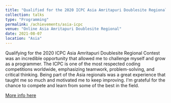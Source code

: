 ```yaml
---
title: "Qualified for the 2020 ICPC Asia Amritapuri Doublesite Regional Contest!"
collection: talks
type: "Programming"
permalink: /achievements/asia-icpc
venue: "Online Asia Amritapuri Doublesite Regional"
date: 2021-08-07
location: "Asia"
---
```


Qualifying for the 2020 ICPC Asia Amritapuri Doublesite Regional Contest was an incredible opportunity that allowed me to challenge myself and grow as a programmer. The ICPC is one of the most respected coding competitions worldwide, emphasizing teamwork, problem-solving, and critical thinking. Being part of the Asia regionals was a great experience that taught me so much and motivated me to keep improving. I'm grateful for the chance to compete and learn from some of the best in the field.

<a href="https://drive.google.com/file/d/1SzXqOC97-ZDwmoV4v5IJEr__PmUrUTw_/view?usp=sharing" target="_blank" rel="noopener noreferrer">More info here</a>